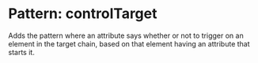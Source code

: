 # Pattern: controlTarget

Adds the pattern where an attribute says whether or not to trigger on an element in the target chain, based on that element having an attribute that starts it.

